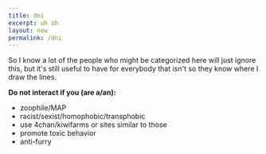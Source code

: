 ```yaml
---
title: dni
excerpt: uh oh
layout: new
permalink: /dni
---
```


So I know a lot of the people who might be categorized here will just ignore this,
but it's still useful to have for everybody that isn't so they know where I draw
the lines.

**Do not interact if you (are a/an):**
- zoophile/MAP
- racist/sexist/homophobic/transphobic
- use 4chan/kiwifarms or sites similar to those
- promote toxic behavior
- anti-furry
